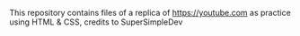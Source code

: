 This repository contains files of a replica of https://youtube.com as practice using HTML & CSS, credits to SuperSimpleDev
